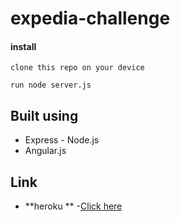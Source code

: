 # expedia-challenge

#### install


```
clone this repo on your device
```
```
run node server.js
```



## Built using
* Express - Node.js  
* Angular.js



## Link
* **heroku **  -[Click here](https://expedia-challenge.herokuapp.com/)